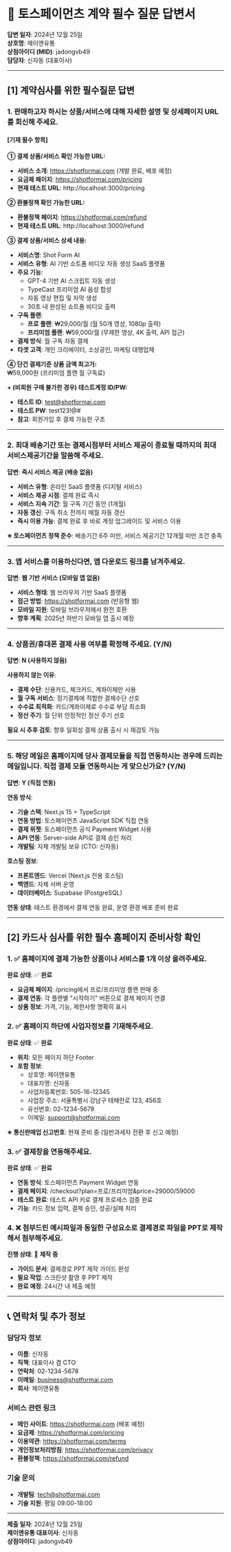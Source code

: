 # 📧 토스페이먼츠 계약 필수 질문 답변서

**답변 일자**: 2024년 12월 25일  
**상호명**: 제이앤유통  
**상점아이디 (MID)**: jadongvb49  
**담당자**: 신자동 (대표이사)

---

## [1] 계약심사를 위한 필수질문 답변

### **1. 판매하고자 하시는 상품/서비스에 대해 자세한 설명 및 상세페이지 URL를 회신해 주세요.**

#### **[기재 필수 항목]**

**① 결제 상품/서비스 확인 가능한 URL:**  
- **서비스 소개**: https://shotformai.com (개발 완료, 배포 예정)
- **요금제 페이지**: https://shotformai.com/pricing
- **현재 테스트 URL**: http://localhost:3000/pricing

**② 환불정책 확인 가능한 URL:**  
- **환불정책 페이지**: https://shotformai.com/refund
- **현재 테스트 URL**: http://localhost:3000/refund

**③ 결제 상품/서비스 상세 내용:**
- **서비스명**: Shot Form AI
- **서비스 유형**: AI 기반 쇼트폼 비디오 자동 생성 SaaS 플랫폼
- **주요 기능**:
  - GPT-4 기반 AI 스크립트 자동 생성
  - TypeCast 프리미엄 AI 음성 합성
  - 자동 영상 편집 및 자막 생성
  - 30초 내 완성된 쇼트폼 비디오 출력
- **구독 플랜**:
  - **프로 플랜**: ₩29,000/월 (월 50개 영상, 1080p 출력)
  - **프리미엄 플랜**: ₩59,000/월 (무제한 영상, 4K 출력, API 접근)
- **결제 방식**: 월 구독 자동 결제
- **타겟 고객**: 개인 크리에이터, 소상공인, 마케팅 대행업체

**④ 단건 결제기준 상품 금액 최고가:**  
₩59,000원 (프리미엄 플랜 월 구독료)

**+ (비회원 구매 불가한 경우) 테스트계정 ID/PW:**  
- **테스트 ID**: test@shotformai.com
- **테스트 PW**: test123!@#
- **참고**: 회원가입 후 결제 가능한 구조

---

### **2. 최대 배송기간 또는 결제시점부터 서비스 제공이 종료될 때까지의 최대 서비스제공기간을 말씀해 주세요.**

**답변**: **즉시 서비스 제공 (배송 없음)**

- **서비스 유형**: 온라인 SaaS 플랫폼 (디지털 서비스)
- **서비스 제공 시점**: 결제 완료 즉시
- **서비스 지속 기간**: 월 구독 기간 동안 (1개월)
- **자동 갱신**: 구독 취소 전까지 매월 자동 갱신
- **즉시 이용 가능**: 결제 완료 후 바로 계정 업그레이드 및 서비스 이용

**※ 토스페이먼츠 정책 준수**: 배송기간 6주 미만, 서비스 제공기간 12개월 미만 조건 충족

---

### **3. 앱 서비스를 이용하신다면, 앱 다운로드 링크를 남겨주세요.**

**답변**: **웹 기반 서비스 (모바일 앱 없음)**

- **서비스 형태**: 웹 브라우저 기반 SaaS 플랫폼
- **접근 방법**: https://shotformai.com (반응형 웹)
- **모바일 지원**: 모바일 브라우저에서 완전 호환
- **향후 계획**: 2025년 하반기 모바일 앱 출시 예정

---

### **4. 상품권/휴대폰 결제 사용 여부를 확정해 주세요. (Y/N)**

**답변**: **N (사용하지 않음)**

**사용하지 않는 이유**:
- **결제 수단**: 신용카드, 체크카드, 계좌이체만 사용
- **월 구독 서비스**: 정기결제에 적합한 결제수단 선호
- **수수료 최적화**: 카드/계좌이체로 수수료 부담 최소화
- **정산 주기**: 월 단위 안정적인 정산 주기 선호

**필요 시 추후 검토**: 향후 일회성 결제 상품 출시 시 재검토 가능

---

### **5. 해당 메일은 홈페이지에 당사 결제모듈을 직접 연동하시는 경우에 드리는 메일입니다. 직접 결제 모듈 연동하시는 게 맞으신가요? (Y/N)**

**답변**: **Y (직접 연동)**

**연동 방식**:
- **기술 스택**: Next.js 15 + TypeScript
- **연동 방법**: 토스페이먼츠 JavaScript SDK 직접 연동
- **결제 위젯**: 토스페이먼츠 공식 Payment Widget 사용
- **API 연동**: Server-side API로 결제 승인 처리
- **개발팀**: 자체 개발팀 보유 (CTO: 신자동)

**호스팅 정보**:
- **프론트엔드**: Vercel (Next.js 전용 호스팅)
- **백엔드**: 자체 서버 운영
- **데이터베이스**: Supabase (PostgreSQL)

**연동 상태**: 테스트 환경에서 결제 연동 완료, 운영 환경 배포 준비 완료

---

## [2] 카드사 심사를 위한 필수 홈페이지 준비사항 확인

### **1. ✅ 홈페이지에 결제 가능한 상품이나 서비스를 1개 이상 올려주세요.**

**완료 상태**: ✅ **완료**
- **요금제 페이지**: /pricing에서 프로/프리미엄 플랜 판매 중
- **결제 연동**: 각 플랜별 "시작하기" 버튼으로 결제 페이지 연결
- **상품 정보**: 가격, 기능, 제한사항 명확히 표시

### **2. ✅ 홈페이지 하단에 사업자정보를 기재해주세요.**

**완료 상태**: ✅ **완료**
- **위치**: 모든 페이지 하단 Footer
- **포함 정보**:
  - 상호명: 제이앤유통
  - 대표자명: 신자동
  - 사업자등록번호: 505-16-12345
  - 사업장 주소: 서울특별시 강남구 테헤란로 123, 456호
  - 유선번호: 02-1234-5678
  - 이메일: support@shotformai.com

**※ 통신판매업 신고번호**: 현재 준비 중 (일반과세자 전환 후 신고 예정)

### **3. ✅ 결제창을 연동해주세요.**

**완료 상태**: ✅ **완료**
- **연동 방식**: 토스페이먼츠 Payment Widget 연동
- **결제 페이지**: /checkout?plan=프로/프리미엄&price=29000/59000
- **테스트 완료**: 테스트 API 키로 결제 프로세스 검증 완료
- **기능**: 카드 정보 입력, 결제 승인, 성공/실패 처리

### **4. ❌ 첨부드린 예시파일과 동일한 구성요소로 결제경로 파일을 PPT로 제작해서 첨부해주세요.**

**진행 상태**: 🔄 **제작 중**
- **가이드 문서**: 결제경로 PPT 제작 가이드 완성
- **필요 작업**: 스크린샷 촬영 후 PPT 제작
- **완료 예정**: 24시간 내 제출 예정

---

## 📞 연락처 및 추가 정보

### **담당자 정보**
- **이름**: 신자동
- **직책**: 대표이사 겸 CTO
- **연락처**: 02-1234-5678
- **이메일**: business@shotformai.com
- **회사**: 제이앤유통

### **서비스 관련 링크**
- **메인 사이트**: https://shotformai.com (배포 예정)
- **요금제**: https://shotformai.com/pricing
- **이용약관**: https://shotformai.com/terms
- **개인정보처리방침**: https://shotformai.com/privacy
- **환불정책**: https://shotformai.com/refund

### **기술 문의**
- **개발팀**: tech@shotformai.com
- **기술 지원**: 평일 09:00-18:00

---

**제출 일자**: 2024년 12월 25일  
**제이앤유통 대표이사**: 신자동  
**상점아이디**: jadongvb49 